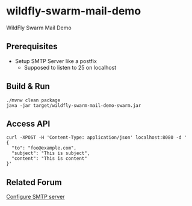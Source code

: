 # wildfly-swarm-mail-demo

WildFly Swarm Mail Demo

## Prerequisites

* Setup SMTP Server like a postfix
  * Supposed to listen to 25 on localhost

## Build & Run

``` console
./mvnw clean package
java -jar target/wildfly-swarm-mail-demo-swarm.jar
```

## Access API

``` console
curl -XPOST -H 'Content-Type: application/json' localhost:8080 -d '
{
  "to": "foo@example.com",
  "subject": "This is subject",
  "content": "This is content"
}'  
```

## Related Forum

[Configure SMTP server](https://groups.google.com/forum/#!topic/wildfly-swarm/z0xpRXmGSoY)